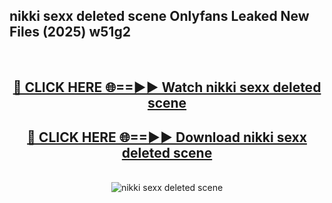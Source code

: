 <h2>nikki sexx deleted scene Onlyfans Leaked New Files (2025) w51g2</h2>
<br>
<div align="center">
<h2><a href="https://mediafiles.top/nikki_sexx_deleted_scene&ref=git" rel="nofollow">🔴 CLICK HERE 🌐==►► Watch nikki sexx deleted scene</a></h2>
<h2><a href="https://mediafiles.top/nikki_sexx_deleted_scene&ref=git" rel="nofollow">🔴 CLICK HERE 🌐==►► Download nikki sexx deleted scene</a></h2>
<br>
<a href="https://mediafiles.top/nikki_sexx_deleted_scene&ref=git" rel="nofollow" data-target="animated-image.originalLink"><img src="https://i.ibb.co.com/xMMVF88/686577567.gif" alt="nikki sexx deleted scene" style="max-width: 100%; display: inline-block;" data-target="animated-image.originalImage"></a>
</div>
<br>
<br>